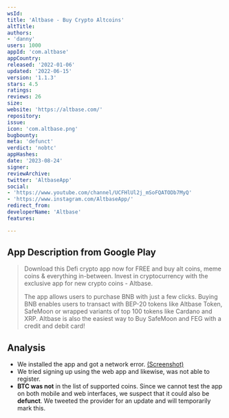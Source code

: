 ```yaml
---
wsId: 
title: 'Altbase - Buy Crypto Altcoins'
altTitle: 
authors:
- 'danny'
users: 1000
appId: 'com.altbase'
appCountry: 
released: '2022-01-06'
updated: '2022-06-15'
version: '1.1.3'
stars: 4.5
ratings: 
reviews: 26
size: 
website: 'https://altbase.com/'
repository: 
issue: 
icon: 'com.altbase.png'
bugbounty: 
meta: 'defunct'
verdict: 'nobtc'
appHashes: 
date: '2023-08-24'
signer: 
reviewArchive: 
twitter: 'AltbaseApp'
social:
- 'https://www.youtube.com/channel/UCFHlUl2j_mSoFQATODb7MyQ'
- 'https://www.instagram.com/AltbaseApp/'
redirect_from: 
developerName: 'Altbase'
features: 

---
```


## App Description from Google Play

> Download this Defi crypto app now for FREE and buy alt coins, meme coins & everything in-between. Invest in cryptocurrency with the exclusive app for new crypto coins - Altbase.
>
> The app allows users to purchase BNB with just a few clicks. Buying BNB enables users to transact with BEP-20 tokens like Altbase Token, SafeMoon or wrapped variants of top 100 tokens like Cardano and XRP. Altbase is also the easiest way to Buy SafeMoon and FEG with a credit and debit card!

## Analysis 

- We installed the app and got a network error. [(Screenshot)](https://twitter.com/BitcoinWalletz/status/1694618199306953082)
- We tried signing up using the web app and likewise, was not able to register. 
- **BTC was not** in the list of supported coins. Since we cannot test the app on both mobile and web interfaces, we suspect that it could also be **defunct**. We tweeted the provider for an update and will temporarily mark this.
